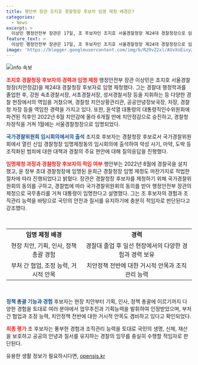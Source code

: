 ```yaml
---
title: 행안부 장관 조지호 경찰청장 후보자 임명 제청 배경은?
categories:
  - News
excerpt: >
  이상민 행정안전부 장관은 17일, 조 후보자인 조지호 서울경찰청장 제24대 경찰청장으로 임명 제청했다. 조 후보자는 경찰대 행정학과를 졸업하고, 다양한 경찰 간부직을 거쳐 현재의 후보자 자격을 얻었다. 그는 경찰청장 후보자로 적임이라는 평가를 받고 있으며, 국가경찰위원회에서도 그의 임명에 동의했다. 이에 대한 행정안전부 장관의 발표는 국민들에게 안전과 질서를 유지하는데 관심을 불러일으킬 것으로 예상된다.
feature_text: >
  이상민 행정안전부 장관은 17일, 조 후보자인 조지호 서울경찰청장 제24대 경찰청장으로 임명 제청했다. 조 후보자는 경찰대 행정학과를 졸업하고, 다양한 경찰 간부직을 거쳐 현재의 후보자 자격을 얻었다. 그는 경찰청장 후보자로 적임이라는 평가를 받고 있으며, 국가경찰위원회에서도 그의 임명에 동의했다. 이에 대한 행정안전부 장관의 발표는 국민들에게 안전과 질서를 유지하는데 관심을 불러일으킬 것으로 예상된다.
image: 'https://blogger.googleusercontent.com/img/b/R29vZ2xl/AVvXsEixyZcFfHzMRdzZMjFBmAUKJYCLCGyLL1o632UiGVXcaFdKo_bkvkuCioo0uUKlGfBVcT3P84aROyZIXSBEx3Aw5nCQ3pTgDom1WDC4m8eifvWiAmWEEVb4x6G_l8C0QH225ldMjyaFvpxGEBGNO37VmDTDMHGhJPq73UglMfDca1-0aw/s1600/blogspot.png'
---
```


<p><img src="https://blogger.googleusercontent.com/img/b/R29vZ2xl/AVvXsEixyZcFfHzMRdzZMjFBmAUKJYCLCGyLL1o632UiGVXcaFdKo_bkvkuCioo0uUKlGfBVcT3P84aROyZIXSBEx3Aw5nCQ3pTgDom1WDC4m8eifvWiAmWEEVb4x6G_l8C0QH225ldMjyaFvpxGEBGNO37VmDTDMHGhJPq73UglMfDca1-0aw/s1600/blogspot.png" alt="info 속보" /></p>

<p><b><span style="color: #ee2323;">조지호 경찰청장 후보자의 경력과 임명 제청</span></b>
행정안전부 장관 이상민은 조지호 서울경찰청장(치안정감)을 제24대 경찰청장 후보자로 임명 제청했다. 그는 경찰대 행정학과를 졸업한 후, 강원 속초경찰서장, 서초경찰서장, 성서경찰서장 등을 지휘하는 등 다양한 경찰 현장에서의 역임을 거쳤으며, 경찰청 치안상황관리관, 공공안녕정보국장, 차장, 경찰청 차장 등을 역임한 경력을 가지고 있다. 또한, 윤석열 대통령의 대통령직인수위원회에 파견된 직후인 2022년 6월 치안감에 올라 6개월 만에 치안정감으로 승진하고, 경찰청 차장직을 거쳐 1월에는 서울경찰청장으로 임명되었다.</p>

<p><b><span style="color: #1a5490;">국가경찰위원회 임시회의에서의 출석</span></b>
조지호 후보자는 경찰청장 후보로서 국가경찰위원회에서 열린 신임 경찰청장 임명제청동의 임시회의에 출석하여 악성 사기, 마약, 도박 등 조직화된 범죄에 대한 대책과 경찰의 주요 현안에 대해 질의응답을 진행했다.</p>

<p><b><span style="color: #ee2323;">임명제청 과정과 경찰청장 후보자의 적임 여부</span></b>
행안부는 2022년 8월에 경찰국을 설치했고, 윤 정부 초대 경찰청장에 임명된 윤희근 경찰청장 임명 제청도 마찬가지로 적법한 절차에 따라 진행되었다고 밝혔다. 장관은 경찰청장 후보자를 제청하기 위해 국가경찰위원회의 동의를 구하고, 경찰법에 따라 국가경찰위원회의 동의를 받아 행정안전부 장관의 제청으로 국무총리를 거쳐 대통령이 임명한다고 설명했다. 그는 조 후보자의 경험과 조직관리 능력을 바탕으로 국민의 안전과 질서를 유지하기에 충분히 적임자로 판단된다고 강조했다.</p>

<p data-ke-size="size16">&nbsp;</p>

<table>
    <tbody>
        <tr>
            <td style="text-align: center; height: 17px;"><b>임명 제청 배경</b></td>
            <td style="text-align: center; height: 17px;"><b>경력</b></td>
        </tr>
        <tr>
            <td style="text-align: center; height: 17px;">현장 치안, 기획, 인사, 정책 총괄 경험</td>
            <td style="text-align: center; height: 17px;">경찰대 졸업 후 일선 현장에서의 다양한 경험과 경력 보유</td>
        </tr>
        <tr>
            <td style="text-align: center; height: 17px;">부처 간 협업, 조정 능력, 거시적 안목</td>
            <td style="text-align: center; height: 17px;">치안정책 전반에 대한 거시적 안목과 조직 관리 능력</td>
        </tr>
    </tbody>
</table>

<p data-ke-size="size16">&nbsp;</p>

<p><b><span style="color: #1a5490;">정책 총괄 기능과 경험</span></b>
후보자는 현장 치안부터 기획, 인사, 정책 총괄에 이르기까지 다양한 경험을 토대로 여러 분야에서 업무추진과 기획능력을 발휘하여 인정받았으며, 부처 간 협업과 조정 능력, 치안정책 전반에 대한 거시적 안목도 겸비하고 있다고 확인되었다.</p>

<p><b><span style="color: #ee2323;">최종 평가</span></b>
조 후보자는 풍부한 경험과 조직관리 능력을 토대로 국민의 생명, 신체, 재산을 보호하고 공공의 안녕과 질서를 유지하는 경찰의 임무를 충실히 수행할 적임자로 판단된다.</p>
유용한 생활 정보가 필요하시다면, <a href="https://opensis.kr" rel="dofollow">opensis.kr</a>



